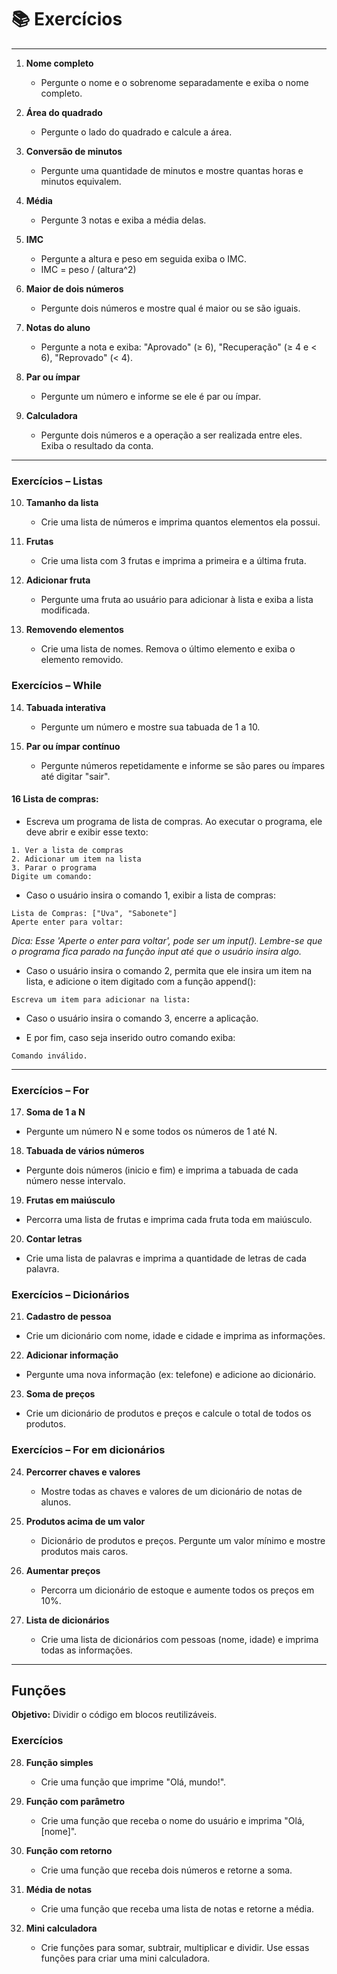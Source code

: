 # 📚 Exercícios

---
1. **Nome completo**
   - Pergunte o nome e o sobrenome separadamente e exiba o nome completo.

2. **Área do quadrado**
   - Pergunte o lado do quadrado e calcule a área.

3. **Conversão de minutos**
   - Pergunte uma quantidade de minutos e mostre quantas horas e minutos equivalem.

4. **Média**
   - Pergunte 3 notas e exiba a média delas.

5. **IMC** 
   - Pergunte a altura e peso em seguida exiba o IMC.
   - IMC = peso / (altura^2)

6. **Maior de dois números**
   - Pergunte dois números e mostre qual é maior ou se são iguais.

7. **Notas do aluno**
   - Pergunte a nota e exiba: "Aprovado" (≥ 6), "Recuperação" (≥ 4 e < 6), "Reprovado" (< 4).

8. **Par ou ímpar**
    - Pergunte um número e informe se ele é par ou ímpar.

9. **Calculadora**
   - Pergunte dois números e a operação a ser realizada entre eles. Exiba o resultado da conta.

---

### Exercícios – Listas
10. **Tamanho da lista**
      - Crie uma lista de números e imprima quantos elementos ela possui.

11. **Frutas**
      - Crie uma lista com 3 frutas e imprima a primeira e a última fruta.

12. **Adicionar fruta**
      - Pergunte uma fruta ao usuário para adicionar à lista e exiba a lista modificada.

13. **Removendo elementos**
      - Crie uma lista de nomes. Remova o último elemento e exiba o elemento removido.


### Exercícios – While

14. **Tabuada interativa**
      - Pergunte um número e mostre sua tabuada de 1 a 10.

15. **Par ou ímpar contínuo**
      - Pergunte números repetidamente e informe se são pares ou ímpares até digitar "sair".

#### 16 Lista de compras:
- Escreva um programa de lista de compras.
Ao executar o programa, ele deve abrir e exibir esse texto:
```
1. Ver a lista de compras
2. Adicionar um item na lista
3. Parar o programa
Digite um comando: 
```
- Caso o usuário insira o comando 1, exibir a lista de compras:
```
Lista de Compras: ["Uva", "Sabonete"]
Aperte enter para voltar: 
```

*Dica: Esse 'Aperte o enter para voltar', pode ser um input(). Lembre-se que o programa fica parado na função input até que o usuário insira algo.*

- Caso o usuário insira o comando 2, permita que ele insira um item na lista, e adicione o item digitado com a função append():
```
Escreva um item para adicionar na lista:
```
- Caso o usuário insira o comando 3, encerre a aplicação.

- E por fim, caso seja inserido outro comando exiba:
```
Comando inválido.
```
---


### Exercícios – For
17. **Soma de 1 a N**
   - Pergunte um número N e some todos os números de 1 até N.
  
18. **Tabuada de vários números**
   - Pergunte dois números (inicio e fim) e imprima a tabuada de cada número nesse intervalo.

19. **Frutas em maiúsculo**
   - Percorra uma lista de frutas e imprima cada fruta toda em maiúsculo.

20. **Contar letras**
   - Crie uma lista de palavras e imprima a quantidade de letras de cada palavra.

### Exercícios – Dicionários
21. **Cadastro de pessoa**
   - Crie um dicionário com nome, idade e cidade e imprima as informações.

22. **Adicionar informação**
   - Pergunte uma nova informação (ex: telefone) e adicione ao dicionário.

23. **Soma de preços**
   - Crie um dicionário de produtos e preços e calcule o total de todos os produtos.

### Exercícios – For em dicionários
24. **Percorrer chaves e valores**
    - Mostre todas as chaves e valores de um dicionário de notas de alunos.

25. **Produtos acima de um valor**
    - Dicionário de produtos e preços. Pergunte um valor mínimo e mostre produtos mais caros.

26. **Aumentar preços**
    - Percorra um dicionário de estoque e aumente todos os preços em 10%.

27. **Lista de dicionários**
    - Crie uma lista de dicionários com pessoas (nome, idade) e imprima todas as informações.
---

## Funções
**Objetivo:** Dividir o código em blocos reutilizáveis.

### Exercícios
28. **Função simples**
      - Crie uma função que imprime "Olá, mundo!".

29. **Função com parâmetro**
      - Crie uma função que receba o nome do usuário e imprima "Olá, [nome]".

30. **Função com retorno**
      - Crie uma função que receba dois números e retorne a soma.

31. **Média de notas**
      - Crie uma função que receba uma lista de notas e retorne a média.


32. **Mini calculadora**
      - Crie funções para somar, subtrair, multiplicar e dividir. Use essas funções para criar uma mini calculadora.



